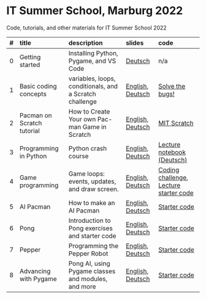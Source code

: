 # IT Summer School, Marburg 2022
Code, tutorials, and other materials for IT Summer School 2022


| #    | title                      | description                                             | slides                                                                                                                                                                                                              | code                                                                                                                              |
| :--- | :------------------------- | :------------------------------------------------------ | :------------------------------------------------------------------------------------------------------------------------------------------------------------------------------------------------------------------ | :-------------------------------------------------------------------------------------------------------------------------------- |
| 0    | Getting started            | Installing Python, Pygame, and VS Code                  | [Deutsch](./ "coming soon")                                                                                                                                                                                         | n/a                                                                                                                               |
| 1    | Basic coding concepts      | variables, loops, conditionals, and a Scratch challenge | [English](./slides/1-Basic_coding_concepts.pdf "Basic coding concepts"), [Deutsch](slides/1-Grundlagen_des_Programmierens.pdf "Grundlagen des Programmierens")                                                      | [Solve the bugs!](https://scratch.mit.edu/projects/723149668/editor/ "Buggy Scratch project")                                     |
| 2    | Pacman on Scratch tutorial | How to Create Your own Pac-man Game in Scratch          | [English](./slides/2-PacMan_tutorial_in_Scratch_en.pdf "How to Create Your own Pac-man Game in Scratch"), [Deutsch](./slides/2-PacMan_tutorial_in_Scratch_de.pdf "Erstelle dein eigenes Pac-Man spiel mit Scratch") | [MIT Scratch](https://scratch.mit.edu/  "MIT Scratch")                                                                                                                             |
| 3    | Programming in Python      | Python crash course                                     | [English](./ "coming soon"), [Deutsch](./ "coming soon")                                                                                                                                                            | [Lecture notebook (Deutsch)](./coding_materials/V3-Notebook.ipynb "Lecture notebook")                                             |
| 4    | Game programming           | Game loops: events, updates, and draw screen.           | [English](./ "coming soon"), [Deutsch](./ "coming soon")                                                                                                                                                            | [Coding challenge](./coding_materials/L4_coding_challenge "Coding challenge matierals"), [Lecture starter code](./ "coming soon") |
| 5    | AI Pacman                  | How to make an AI Pacman                                | [English](./ "coming soon"), [Deutsch](./ "coming soon")                                                                                                                                                            | [Starter code](./ "coming soon")                                                                                                  |
| 6    | Pong                       | Introduction to Pong exercises and starter code         | [English](./ "coming soon"), [Deutsch](./ "coming soon")                                                                                                                                                            | [Starter code](./ "coming soon")                                                                                                  |
| 7    | Pepper                     | Programming the Pepper Robot                            | [English](./ "coming soon"), [Deutsch](./ "coming soon")                                                                                                                                                            | [Starter code](./ "coming soon")                                                                                                  |
| 8    | Advancing with Pygame      | Pong AI, using Pygame classes and modules, and more     | [English](./ "coming soon"), [Deutsch](./ "coming soon")                                                                                                                                                            | [Starter code](./ "coming soon")                                                                                                  |

